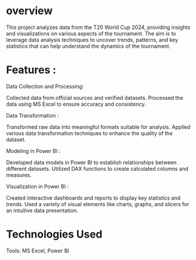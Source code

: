 # overview
This project analyzes data from the T20 World Cup 2024, providing insights and visualizations on various aspects of the tournament. The aim is to leverage data analysis techniques to uncover trends, patterns, and key statistics that can help understand the dynamics of the tournament.

# Features :

Data Collection and Processing:

Collected data from official sources and verified datasets.
Processed the data using MS Excel to ensure accuracy and consistency.

Data Transformation :

Transformed raw data into meaningful formats suitable for analysis.
Applied various data transformation techniques to enhance the quality of the dataset.

Modeling in Power BI :

Developed data models in Power BI to establish relationships between different datasets.
Utilized DAX functions to create calculated columns and measures.

Visualization in Power BI :

Created interactive dashboards and reports to display key statistics and trends.
Used a variety of visual elements like charts, graphs, and slicers for an intuitive data presentation.



# Technologies Used 

Tools: MS Excel, Power BI
